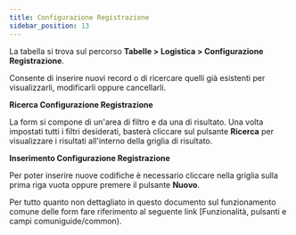 ```yaml
---
title: Configurazione Registrazione
sidebar_position: 13
---
```


La tabella si trova sul percorso **Tabelle > Logistica > Configurazione Registrazione**.

Consente di inserire nuovi record o di ricercare quelli già esistenti per visualizzarli, modificarli oppure cancellarli.

**Ricerca Configurazione Registrazione**

La form si compone di un'area di filtro e da una di risultato. Una volta impostati tutti i filtri desiderati, basterà cliccare sul pulsante **Ricerca** per visualizzare i risultati all'interno della griglia di risultato.

**Inserimento Configurazione Registrazione**

Per poter inserire nuove codifiche è necessario cliccare nella griglia sulla prima riga vuota oppure premere il pulsante **Nuovo**.

Per tutto quanto non dettagliato in questo documento sul funzionamento comune delle form fare riferimento al seguente link [Funzionalità, pulsanti e campi comuniguide/common).